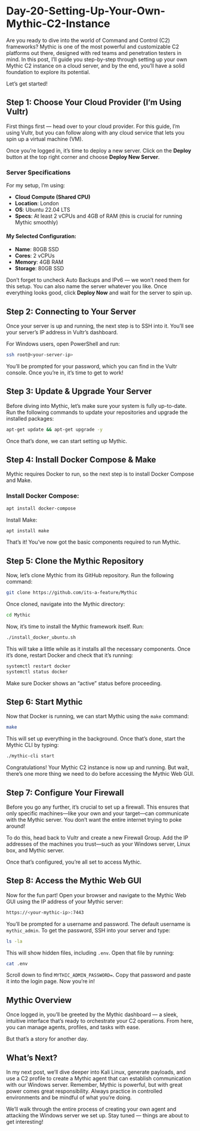 # Day-20-Setting-Up-Your-Own-Mythic-C2-Instance

Are you ready to dive into the world of Command and Control (C2) frameworks? Mythic is one of the most powerful and customizable C2 platforms out there, designed with red teams and penetration testers in mind. In this post, I’ll guide you step-by-step through setting up your own Mythic C2 instance on a cloud server, and by the end, you’ll have a solid foundation to explore its potential.

Let’s get started!

## Step 1: Choose Your Cloud Provider (I’m Using Vultr)
First things first — head over to your cloud provider. For this guide, I’m using Vultr, but you can follow along with any cloud service that lets you spin up a virtual machine (VM).

Once you’re logged in, it’s time to deploy a new server. Click on the **Deploy** button at the top right corner and choose **Deploy New Server**.

### Server Specifications
For my setup, I’m using:
- **Cloud Compute (Shared CPU)**
- **Location**: London
- **OS**: Ubuntu 22.04 LTS
- **Specs**: At least 2 vCPUs and 4GB of RAM (this is crucial for running Mythic smoothly)

#### My Selected Configuration:
- **Name**: 80GB SSD
- **Cores**: 2 vCPUs
- **Memory**: 4GB RAM
- **Storage**: 80GB SSD

Don’t forget to uncheck Auto Backups and IPv6 — we won’t need them for this setup. You can also name the server whatever you like. Once everything looks good, click **Deploy Now** and wait for the server to spin up.

## Step 2: Connecting to Your Server
Once your server is up and running, the next step is to SSH into it. You’ll see your server’s IP address in Vultr’s dashboard.

For Windows users, open PowerShell and run:
```bash
ssh root@<your-server-ip>
```

You’ll be prompted for your password, which you can find in the Vultr console. Once you’re in, it’s time to get to work!

## Step 3: Update & Upgrade Your Server
Before diving into Mythic, let’s make sure your system is fully up-to-date. Run the following commands to update your repositories and upgrade the installed packages:
```bash
apt-get update && apt-get upgrade -y
```
Once that’s done, we can start setting up Mythic.

## Step 4: Install Docker Compose & Make
Mythic requires Docker to run, so the next step is to install Docker Compose and Make.

### Install Docker Compose:
```bash
apt install docker-compose
```

Install Make:
```bash
apt install make
```
That’s it! You’ve now got the basic components required to run Mythic.

## Step 5: Clone the Mythic Repository
Now, let’s clone Mythic from its GitHub repository. Run the following command:

```bash
git clone https://github.com/its-a-feature/Mythic
```
Once cloned, navigate into the Mythic directory:

```bash
cd Mythic
```
Now, it’s time to install the Mythic framework itself. Run:

```bash
./install_docker_ubuntu.sh
```
This will take a little while as it installs all the necessary components. Once it’s done, restart Docker and check that it’s running:

```bash
systemctl restart docker
systemctl status docker
```
Make sure Docker shows an “active” status before proceeding.

## Step 6: Start Mythic
Now that Docker is running, we can start Mythic using the `make` command:

```bash
make
```
This will set up everything in the background. Once that’s done, start the Mythic CLI by typing:

```bash
./mythic-cli start
```

Congratulations! Your Mythic C2 instance is now up and running. But wait, there’s one more thing we need to do before accessing the Mythic Web GUI.

## Step 7: Configure Your Firewall
Before you go any further, it’s crucial to set up a firewall. This ensures that only specific machines—like your own and your target—can communicate with the Mythic server. You don’t want the entire internet trying to poke around!

To do this, head back to Vultr and create a new Firewall Group. Add the IP addresses of the machines you trust—such as your Windows server, Linux box, and Mythic server.

Once that’s configured, you’re all set to access Mythic.

## Step 8: Access the Mythic Web GUI
Now for the fun part! Open your browser and navigate to the Mythic Web GUI using the IP address of your Mythic server:

```bash
https://<your-mythic-ip>:7443
```

You’ll be prompted for a username and password. The default username is `mythic_admin`. To get the password, SSH into your server and type:

```bash
ls -la
```

This will show hidden files, including `.env`. Open that file by running:

```bash
cat .env
```

Scroll down to find `MYTHIC_ADMIN_PASSWORD=`. Copy that password and paste it into the login page. Now you’re in!

## Mythic Overview
Once logged in, you’ll be greeted by the Mythic dashboard — a sleek, intuitive interface that’s ready to orchestrate your C2 operations. From here, you can manage agents, profiles, and tasks with ease.

But that’s a story for another day.

## What’s Next?
In my next post, we’ll dive deeper into Kali Linux, generate payloads, and use a C2 profile to create a Mythic agent that can establish communication with our Windows server. Remember, Mythic is powerful, but with great power comes great responsibility. Always practice in controlled environments and be mindful of what you’re doing.

We’ll walk through the entire process of creating your own agent and attacking the Windows server we set up. Stay tuned — things are about to get interesting!
